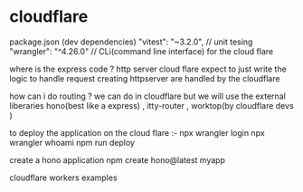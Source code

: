 # cloudflare  

package.json (dev dependencies)
"vitest": "~3.2.0",	 // unit tesing 
"wrangler": "^4.26.0" // CLi(command line interface) for the cloud flare 

where is the express code ? http server 
cloud flare expect to just write the logic to handle request 
creating httpserver are handled by the cloudflare 

how can i do routing ?
we can do in cloudflare but we will use the external liberaries 
hono(best like a express) , itty-router ,  worktop(by cloudflare devs  )


to deploy the application on the cloud flare :-
npx wrangler login 
npx wrangler whoami
npm run deploy 
 

create a hono application 
npm create hono@latest myapp  

cloudflare workers examples 